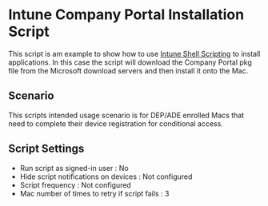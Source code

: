 # Intune Company Portal Installation Script

This script is am example to show how to use [Intune Shell Scripting](https://docs.microsoft.com/en-us/mem/intune/apps/macos-shell-scripts) to install applications. In this case the script will download the Company Portal pkg file from the Microsoft download servers and then install it onto the Mac.

## Scenario

This scripts intended usage scenario is for DEP/ADE enrolled Macs that need to complete their device registration for conditional access.


## Script Settings

- Run script as signed-in user : No
- Hide script notifications on devices : Not configured
- Script frequency : Not configured
- Mac number of times to retry if script fails : 3
